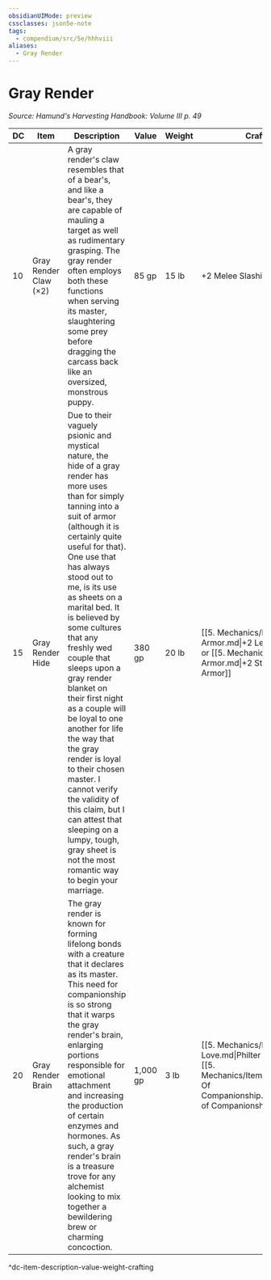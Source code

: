 ```yaml
---
obsidianUIMode: preview
cssclasses: json5e-note
tags:
  - compendium/src/5e/hhhviii
aliases:
  - Gray Render
---
```

# Gray Render
*Source: Hamund's Harvesting Handbook: Volume III p. 49* 

| DC | Item | Description | Value | Weight | Crafting |
|----|------|-------------|-------|--------|----------|
| 10 | Gray Render Claw (×2) | A gray render's claw resembles that of a bear's, and like a bear's, they are capable of mauling a target as well as rudimentary grasping. The gray render often employs both these functions when serving its master, slaughtering some prey before dragging the carcass back like an oversized, monstrous puppy. | 85 gp | 15 lb | +2 Melee Slashing Weapon |
| 15 | Gray Render Hide | Due to their vaguely psionic and mystical nature, the hide of a gray render has more uses than for simply tanning into a suit of armor (although it is certainly quite useful for that). One use that has always stood out to me, is its use as sheets on a marital bed. It is believed by some cultures that any freshly wed couple that sleeps upon a gray render blanket on their first night as a couple will be loyal to one another for life the way that the gray render is loyal to their chosen master. I cannot verify the validity of this claim, but I can attest that sleeping on a lumpy, tough, gray sheet is not the most romantic way to begin your marriage. | 380 gp | 20 lb | [[5. Mechanics/Items/2 Armor.md\|+2 Leather Armor]] or [[5. Mechanics/Items/2 Armor.md\|+2 Studded Leather Armor]] |
| 20 | Gray Render Brain | The gray render is known for forming lifelong bonds with a creature that it declares as its master. This need for companionship is so strong that it warps the gray render's brain, enlarging portions responsible for emotional attachment and increasing the production of certain enzymes and hormones. As such, a gray render's brain is a treasure trove for any alchemist looking to mix together a bewildering brew or charming concoction. | 1,000 gp | 3 lb | [[5. Mechanics/Items/Philter Of Love.md\|Philter of Love]] or [[5. Mechanics/Items/Concoction Of Companionship.md\|Concoction of Companionship]] |
^dc-item-description-value-weight-crafting
